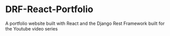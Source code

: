 # DRF-React-Portfolio
A portfolio website built with React and the Django Rest Framework built for the Youtube video series


